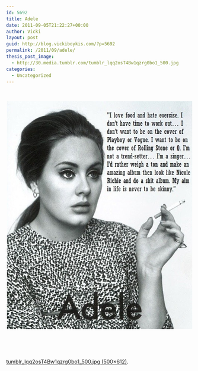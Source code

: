 ```yaml
---
id: 5692
title: Adele
date: 2011-09-05T21:22:27+00:00
author: Vicki
layout: post
guid: http://blog.vickiboykis.com/?p=5692
permalink: /2011/09/adele/
thesis_post_image:
  - http://30.media.tumblr.com/tumblr_lqq2osT4Bw1qzrg0bo1_500.jpg
categories:
  - Uncategorized
---
```

&nbsp;

<p style="text-align: center;">
  <a href="http://30.media.tumblr.com/tumblr_lqq2osT4Bw1qzrg0bo1_500.jpg"><img src="https://raw.githubusercontent.com/veekaybee/wlb/gh-pages/assets/images/2011/09/tumblr_lqq2osT4Bw1qzrg0bo1_500.jpg" alt="" /></a>
</p>

&nbsp;

&nbsp;

[tumblr\_lqq2osT4Bw1qzrg0bo1\_500.jpg (500×612)](http://30.media.tumblr.com/tumblr_lqq2osT4Bw1qzrg0bo1_500.jpg).